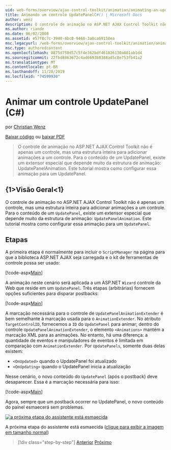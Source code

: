 ```yaml
---
uid: web-forms/overview/ajax-control-toolkit/animation/animating-an-updatepanel-control-cs
title: Animando um controle UpdatePanelC#() | Microsoft Docs
author: wenz
description: O controle de animação no ASP.NET AJAX Control Toolkit não é apenas um controle, mas uma estrutura inteira para adicionar animações a um controle. Para o conteúdo de um...
ms.author: riande
ms.date: 06/02/2008
ms.assetid: e57f8c7c-3940-4bc0-9468-3a0ca69158ea
msc.legacyurl: /web-forms/overview/ajax-control-toolkit/animation/animating-an-updatepanel-control-cs
msc.type: authoredcontent
ms.openlocfilehash: 8875d750d57c5f4e362bdf461826130a881ab1d4
ms.sourcegitcommit: 22fbd8863672c4ad6693b8388ad5c8e753fb41a2
ms.translationtype: MT
ms.contentlocale: pt-BR
ms.lasthandoff: 11/28/2019
ms.locfileid: "74599930"
---
```

# <a name="animating-an-updatepanel-control-c"></a>Animar um controle UpdatePanel (C#)

por [Christian Wenz](https://github.com/wenz)

[Baixar código](https://download.microsoft.com/download/9/3/f/93f8daea-bebd-4821-833b-95205389c7d0/UpdatePanelAnimation1.cs.zip) ou [baixar PDF](https://download.microsoft.com/download/b/6/a/b6ae89ee-df69-4c87-9bfb-ad1eb2b23373/updatepanelanimation1CS.pdf)

> O controle de animação no ASP.NET AJAX Control Toolkit não é apenas um controle, mas uma estrutura inteira para adicionar animações a um controle. Para o conteúdo de um UpdatePanel, existe um extensor especial que depende muito da estrutura de animação: UpdatePanelAnimation. Este tutorial mostra como configurar essa animação para um UpdatePanel.

## <a name="overview"></a>{1&gt;Visão Geral&lt;1}

O controle de animação no ASP.NET AJAX Control Toolkit não é apenas um controle, mas uma estrutura inteira para adicionar animações a um controle. Para o conteúdo de um `UpdatePanel`, existe um extensor especial que depende muito da estrutura de animação: `UpdatePanelAnimation`. Este tutorial mostra como configurar essa animação para um `UpdatePanel`.

## <a name="steps"></a>Etapas

A primeira etapa é normalmente para incluir o `ScriptManager` na página para que a biblioteca ASP.NET AJAX seja carregada e o kit de ferramentas de controle possa ser usado:

[!code-aspx[Main](animating-an-updatepanel-control-cs/samples/sample1.aspx)]

A animação neste cenário será aplicada a um ASP.NET `Wizard` controle da Web que reside em um `UpdatePanel`. Três etapas (arbitrárias) fornecem opções suficientes para disparar postbacks:

[!code-aspx[Main](animating-an-updatepanel-control-cs/samples/sample2.aspx)]

A marcação necessária para o controle de `UpdatePanelAnimationExtender` é bem semelhante à marcação usada para o `AnimationExtender`. No atributo `TargetControlID`, fornecemos a `ID` do `UpdatePanel` para animar; dentro do controle `UpdatePanelAnimationExtender`, o elemento `<Animations>` mantém a marcação XML para as animações. No entanto, há uma diferença: a quantidade de eventos e manipuladores de eventos é limitada em comparação com `AnimationExtender`. Por `UpdatePanels`, somente duas delas existem:

- `<OnUpdated>` quando o UpdatePanel foi atualizado
- `<OnUpdating>` quando o UpdatePanel inicia a atualização

Nesse cenário, o novo conteúdo do `UpdatePanel` (após o postback) deve desaparecer. Essa é a marcação necessária para isso:

[!code-aspx[Main](animating-an-updatepanel-control-cs/samples/sample3.aspx)]

Agora, sempre que um postback ocorrer no UpdatePanel, o novo conteúdo do painel esmaecerá sem problemas.

[![a próxima etapa do assistente está esmaecida](animating-an-updatepanel-control-cs/_static/image2.png)](animating-an-updatepanel-control-cs/_static/image1.png)

A próxima etapa do assistente está esmaecida ([clique para exibir a imagem em tamanho normal](animating-an-updatepanel-control-cs/_static/image3.png))

> [!div class="step-by-step"]
> [Anterior](changing-an-animation-using-client-side-code-cs.md)
> [Próximo](dynamically-controlling-updatepanel-animations-cs.md)
